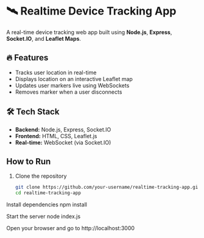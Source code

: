 # 🛰️ Realtime Device Tracking App

A real-time device tracking web app built using **Node.js**, **Express**, **Socket.IO**, and **Leaflet Maps**.

## 🔥 Features

- Tracks user location in real-time
- Displays location on an interactive Leaflet map
- Updates user markers live using WebSockets
- Removes marker when a user disconnects

## 🛠️ Tech Stack

- **Backend:** Node.js, Express, Socket.IO  
- **Frontend:** HTML, CSS, Leaflet.js  
- **Real-time:** WebSocket (via Socket.IO)

## How to Run

1. Clone the repository  
   ```bash
   git clone https://github.com/your-username/realtime-tracking-app.git
   cd realtime-tracking-app
   
Install dependencies
npm install

Start the server
node index.js

Open your browser and go to
http://localhost:3000

